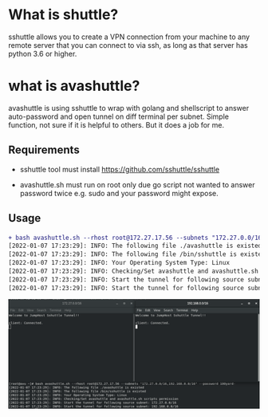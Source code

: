 # What is shuttle?
sshuttle allows you to create a VPN connection from your machine to any remote server that you can connect to via ssh, as long as that server has python 3.6 or higher.


# what is avashuttle?
avashuttle is using sshuttle to wrap with golang and shellscript to answer auto-password and open tunnel on diff terminal per subnet. Simple function, not sure if it is helpful to others. But it does a job for me.

## Requirements
- sshuttle tool must install
  https://github.com/sshuttle/sshuttle
  
- avashuttle.sh must run on root only due go script not wanted to answer password twice e.g. sudo and your password might expose.

## Usage
```diff
+ bash avashuttle.sh --rhost root@172.27.17.56 --subnets "172.27.0.0/16,192.168.0.0/16" --password 100yard-
[2022-01-07 17:23:29]: INFO: The following file ./avashuttle is existed
[2022-01-07 17:23:29]: INFO: The following file /bin/sshuttle is existed
[2022-01-07 17:23:29]: INFO: Your Operating System Type: Linux
[2022-01-07 17:23:29]: INFO: Checking/Set avashuttle and avashuttle.sh scripts permission
[2022-01-07 17:23:29]: INFO: Start the tunnel for following source subnet: 172.27.0.0/16
[2022-01-07 17:23:29]: INFO: Start the tunnel for following source subnet: 192.168.0.0/16
```
![Screenshot](avashuttle-usage)


